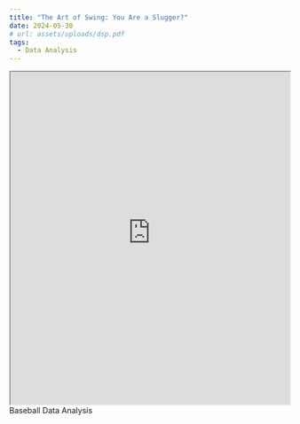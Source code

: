 ```yaml
---
title: "The Art of Swing: You Are a Slugger?"
date: 2024-05-30
# url: assets/uploads/dsp.pdf
tags:
  - Data Analysis
---
```

<iframe src="https://raw.githubusercontent.com/jingjuanh/jingjuanh.github.io/main/static/uploads/dsp.pdf" width="100%" height="600px">
</iframe>
Baseball Data Analysis

<!--more-->
